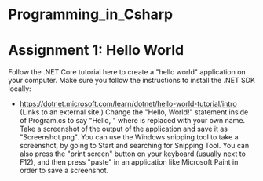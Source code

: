 # Programming_in_Csharp

# Assignment 1: Hello World
Follow the .NET Core tutorial here to create a "hello world" application on your computer. Make sure you follow the instructions to install the .NET SDK locally:
- https://dotnet.microsoft.com/learn/dotnet/hello-world-tutorial/intro (Links to an external site.)
Change the "Hello, World!" statement inside of Program.cs to say "Hello, <your-name>" where <your-name> is replaced with your own name.
Take a screenshot of the output of the application and save it as "Screenshot.png".
You can use the Windows snipping tool to take a screenshot, by going to Start and searching for Snipping Tool. You can also press the "print screen" button on your keyboard (usually next to F12), and then press "paste" in an application like Microsoft Paint in order to save a screenshot.
